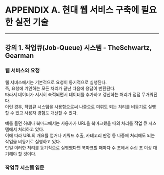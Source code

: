 # APPENDIX A. 현대 웹 서비스 구축에 필요한 실전 기술

---
## 강의 1. 작업큐(Job-Queue) 시스템 - TheSchwartz, Gearman
### 웹 서비스와 요청
웹 서비스에서는 기본적으로 요청이 동기적으로 실행된다.   
즉, 요청에 기인하는 모든 처리가 끝난 다음에 응답이 반환된다.   
따라서 데이터가 서서히 축적되면서 데이터를 추가하고 갱신하는 처리가 점점 무거워진다.   
이런 경우, 작업큐 시스템을 사용함으로써 나중으로 미뤄도 되는 처리를 비동기로 실행할 수 있고 사용자 경험도 개선할 수 있다.

예를 들면 하테나 북마크에서는 사용자가 URL을 북마크했을 때의 처리를 작업 큐 시스템에서 처리하고 있다.    
이에 따라 URL의 개요를 얻거나 키워드 추출, 카테고리 판정 등 나중에 처리해도 되는 작업을 비동기로 실행하고 있다.   
만일 이러한 처리를 동기적으로 실행했다면 북마크할 때마다 수 초에서 수십 초 이상 대기해야 할 것이다.

### 작업큐 시스템 입문

### 
### 
